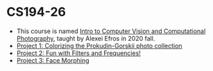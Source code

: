 # CS194-26
* This course is named [Intro to Computer Vision and Computational Photography](https://inst.eecs.berkeley.edu/~cs194-26/fa20/), taught by Alexei Efros in 2020 fall.
* [Project 1: Colorizing the Prokudin-Gorskii photo collection](https://inst.eecs.berkeley.edu/~cs194-26/fa20/upload/files/proj1/cs194-26-aaq/)
* [Project 2: Fun with Filters and Frequencies!](https://inst.eecs.berkeley.edu/~cs194-26/fa20/upload/files/proj2/cs194-26-aaq/)
* [Project 3: Face Morphing](https://inst.eecs.berkeley.edu/~cs194-26/fa20/upload/files/proj3/cs194-26-aaq/)
